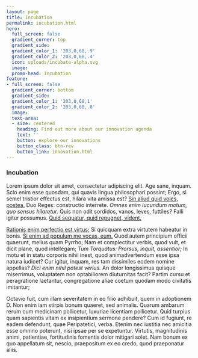 ```yaml
---
layout: page
title: Incubation
permalink: incubation.html
hero:
  full_screen: false
  gradient_corner: top
  gradient_side: 
  gradient_color_1: '203,0,68,.9'
  gradient_color_2: '203,0,68,.4'
  icon: uploads/incubate-alpha.svg
  image: 
  promo-head: Incubation
feature:
- full_screen: false
  gradient_corner: bottom
  gradient_side: 
  gradient_color_1: '203,0,68,1'
  gradient_color_2: '203,0,68,.8'
  image: 
  text-area:
  - size: centered
    heading: Find out more about our innovation agenda
    text: ''
    button: explore our innovations
    button_class: btn-rev
    button_link: innovation.html
---
```


### Incubation

<p>Lorem ipsum dolor sit amet, consectetur adipiscing elit. Age sane, inquam. Scio enim esse quosdam, qui quavis lingua philosophari possint; Ergo, si semel tristior effectus est, hilara vita amissa est? <a href="http://loripsum.net/" target="_blank">Sin aliud quid voles, postea.</a> Duo Reges: constructio interrete. <i>Omnes enim iucundum motum, quo sensus hilaretur.</i> Quis non odit sordidos, vanos, leves, futtiles? Falli igitur possumus. <a href="http://loripsum.net/" target="_blank">Quid sequatur, quid repugnet, vident.</a> </p>

<p><a href="http://loripsum.net/" target="_blank">Rationis enim perfectio est virtus;</a> Si quicquam extra virtutem habeatur in bonis. <a href="http://loripsum.net/" target="_blank">Si enim ad populum me vocas, eum.</a> Quod autem principium officii quaerunt, melius quam Pyrrho; Nam et complectitur verbis, quod vult, et dicit plane, quod intellegam; <i>Tum Torquatus: Prorsus, inquit, assentior;</i> In motu et in statu corporis nihil inest, quod animadvertendum esse ipsa natura iudicet? Cur igitur, inquam, res tam dissimiles eodem nomine appellas? <i>Dici enim nihil potest verius.</i> An dolor longissimus quisque miserrimus, voluptatem non optabiliorem diuturnitas facit? Partim cursu et peragratione laetantur, congregatione aliae coetum quodam modo civitatis imitantur; </p>

<p>Octavio fuit, cum illam severitatem in eo filio adhibuit, quem in adoptionem D. Non enim iam stirpis bonum quaeret, sed animalis. Quarum ambarum rerum cum medicinam pollicetur, luxuriae licentiam pollicetur. Quid turpius quam sapientis vitam ex insipientium sermone pendere? Cum id fugiunt, re eadem defendunt, quae Peripatetici, verba. Etenim nec iustitia nec amicitia esse omnino poterunt, nisi ipsae per se expetuntur. Virtutis, magnitudinis animi, patientiae, fortitudinis fomentis dolor mitigari solet. Nam bonum ex quo appellatum sit, nescio, praepositum ex eo credo, quod praeponatur aliis. </p>
